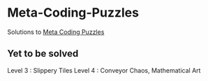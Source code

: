 # Meta-Coding-Puzzles
Solutions to [Meta Coding Puzzles](https://www.metacareers.com/profile/coding_puzzles)

## Yet to be solved

Level 3 : Slippery Tiles
Level 4 : Conveyor Chaos, Mathematical Art
